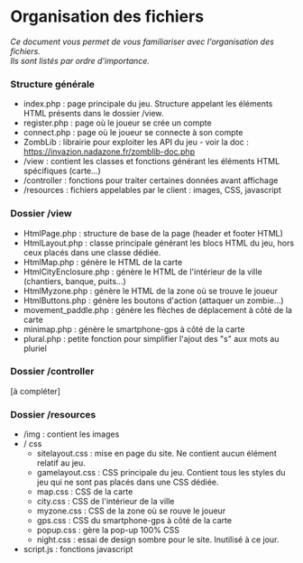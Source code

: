 # Organisation des fichiers
*Ce document vous permet de vous familiariser avec l'organisation des fichiers.  
Ils sont listés par ordre d'importance.*

### Structure générale
* index.php : page principale du jeu. Structure appelant les éléments HTML présents dans le dossier /view.
* register.php : page où le joueur se crée un compte
* connect.php : page où le joueur se connecte à son compte
* ZombLib : librairie pour exploiter les API du jeu - voir la doc : https://invazion.nadazone.fr/zomblib-doc.php
* /view : contient les classes et fonctions générant les éléments HTML spécifiques (carte...)
* /controller : fonctions pour traiter certaines données avant affichage
* /resources : fichiers appelables par le client : images, CSS, javascript

### Dossier /view
* HtmlPage.php : structure de base de la page (header et footer HTML)
* HtmlLayout.php : classe principale générant les blocs HTML du jeu, hors ceux placés dans une classe dédiée.
* HtmlMap.php : génère le HTML de la carte
* HtmlCityEnclosure.php : génère le HTML de l'intérieur de la ville (chantiers, banque, puits...)
* HtmlMyzone.php : génère le HTML de la zone où se trouve le joueur
* HtmlButtons.php : génère les boutons d'action (attaquer un zombie...)
* movement_paddle.php : génère les flèches de déplacement à côté de la carte
* minimap.php : génère le smartphone-gps à côté de la carte
* plural.php : petite fonction pour simplifier l'ajout des "s" aux mots au pluriel

### Dossier /controller
[à compléter]

### Dossier /resources
* /img : contient les images
* / css
  * sitelayout.css : mise en page du site. Ne contient aucun élément relatif au jeu.
  * gamelayout.css : CSS principale du jeu. Contient tous les styles du jeu qui ne sont pas placés dans une CSS dédiée.
  * map.css : CSS de la carte
  * city.css : CSS de l'intérieur de la ville
  * myzone.css : CSS de la zone où se rouve le joueur
  * gps.css : CSS du smartphone-gps à côté de la carte
  * popup.css : gère la pop-up 100% CSS
  * night.css : essai de design sombre pour le site. Inutilisé à ce jour.
* script.js : fonctions javascript
